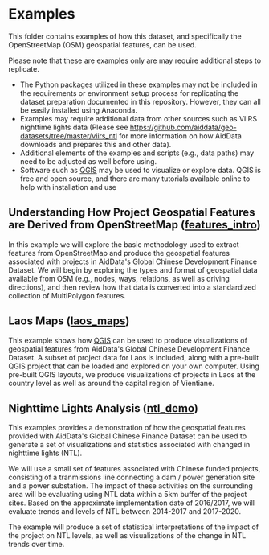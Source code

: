 # Examples

This folder contains examples of how this dataset, and specifically the OpenStreetMap (OSM) geospatial features, can be used.

Please note that these are examples only are may require additional steps to replicate.
- The Python packages utilized in these examples may not be included in the requirements
or environment setup process for replicating the dataset preparation documented in this
repository. However, they can all be easily installed using Anaconda.
- Examples may require additional data from other sources such as VIIRS nighttime lights data (Please see https://github.com/aiddata/geo-datasets/tree/master/viirs_ntl for more information on how AidData downloads and prepares this and other data).
- Additional elements of the examples and scripts (e.g., data paths) may need to be adjusted
as well before using.
- Software such as [QGIS](https://www.qgis.org/) may be used to visualize or explore data. QGIS is free and open source, and there are many tutorials available online to help with installation and use


## Understanding How Project Geospatial Features are Derived from OpenStreetMap ([features_intro](features_intro))

In this example we will explore the basic methodology used to extract features from OpenStreetMap and produce the geospatial features associated with projects in AidData's Global Chinese Development Finance Dataset. We will begin by exploring the types and format of geospatial data available from OSM (e.g., nodes, ways, relations, as well as driving directions), and then review how that data is converted into a standardized collection of MultiPolygon features.


## Laos Maps ([laos_maps](laos_maps))

This example shows how [QGIS](https://qgis.org) can be used to produce visualizations of geospatial features from AidData's Global Chinese Development Finance Dataset. A subset of project data for Laos is included, along with a pre-built QGIS project that can be loaded and explored on your own computer. Using pre-built QGIS layouts, we produce visualizations of projects in Laos at the country level as well as around the capital region of Vientiane.


## Nighttime Lights Analysis ([ntl_demo](ntl_demo))

This examples provides a demonstration of how the geospatial features provided with AidData's Global
Chinese Finance Dataset can be used to generate a set of visualizations and statistics associated with
changed in nighttime lights (NTL).

We will use a small set of features associated with Chinese funded projects,
consisting of a tranmissions line connecting a dam / power generation site and
a power substation. The impact of these activities on the surrounding area will
be evaluating using NTL data within a 5km buffer of the project sites.
Based on the approximate implementation date of 2016/2017, we will evaluate trends
and levels of NTL between 2014-2017 and 2017-2020.

The example will produce a set of statistical interpretations of the impact of the project
on NTL levels, as well as visualizations of the change in NTL trends over time.



